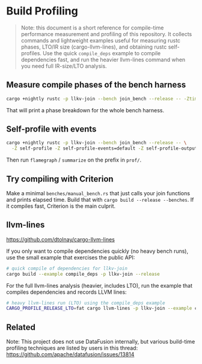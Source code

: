 # Build Profiling

> Note: this document is a short reference for compile-time performance
> measurement and profiling of this repository. It collects commands and
> lightweight examples useful for measuring rustc phases, LTO/IR size
> (cargo-llvm-lines), and obtaining rustc self-profiles. Use the quick
> `compile_deps` example to compile dependencies fast, and run the heavier
> llvm-lines command when you need full IR-size/LTO analysis.

## Measure compile phases of the bench harness

```sh
cargo +nightly rustc -p llkv-join --bench join_bench --release -- -Ztime-passes
```

That will print a phase breakdown for the whole bench harness.

## Self-profile with events

```sh
cargo +nightly rustc -p llkv-join --bench join_bench --release -- \
  -Z self-profile -Z self-profile-events=default -Z self-profile-output=prof
```

Then run `flamegraph` / `summarize` on the prefix in `prof/`.

## Try compiling with Criterion

Make a minimal `benches/manual_bench.rs` that just calls your join functions and prints elapsed time.
Build that with `cargo build --release --benches`. If it compiles fast, Criterion is the main culprit.

## llvm-lines

https://github.com/dtolnay/cargo-llvm-lines

If you only want to compile dependencies quickly (no heavy bench runs), use the small example that exercises the public API:

```sh
# quick compile of dependencies for llkv-join
cargo build --example compile_deps -p llkv-join --release
```

For the full llvm-lines analysis (heavier, includes LTO), run the example that compiles dependencies and records LLVM lines:

```sh
# heavy llvm-lines run (LTO) using the compile_deps example
CARGO_PROFILE_RELEASE_LTO=fat cargo llvm-lines -p llkv-join --example compile_deps --release | head -n 100
```

## Related

Note: This project does not use DataFusion internally, but various build-time profiling techniques are listed by users in this thread: https://github.com/apache/datafusion/issues/13814
